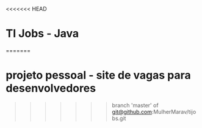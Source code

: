 <<<<<<< HEAD
# TI Jobs - Java
=======
# projeto pessoal - site de vagas para desenvolvedores
>>>>>>> branch 'master' of git@github.com:MulherMarav/tijobs.git
